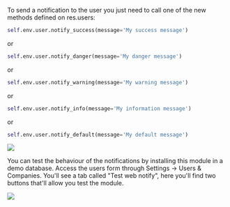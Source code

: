 To send a notification to the user you just need to call one of the new
methods defined on res.users:

``` python
self.env.user.notify_success(message='My success message')
```

or

``` python
self.env.user.notify_danger(message='My danger message')
```

or

``` python
self.env.user.notify_warning(message='My warning message')
```

or

``` python
self.env.user.notify_info(message='My information message')
```

or

``` python
self.env.user.notify_default(message='My default message')
```

![](static/description/notifications_screenshot.gif)

You can test the behaviour of the notifications by installing this
module in a demo database. Access the users form through Settings -\>
Users & Companies. You'll see a tab called "Test web notify", here
you'll find two buttons that'll allow you test the module.

![](static/description/test_notifications_demo.png)
